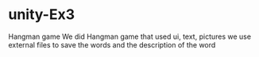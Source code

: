 # unity-Ex3
Hangman game
We did Hangman game that used ui, text, pictures
we use external files to save the words and the description of the word

